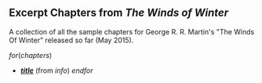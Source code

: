## Excerpt Chapters from _The Winds of Winter_

A collection of all the sample chapters for George R. R. Martin's "The
Winds Of Winter" released so far (May 2015).

$for(chapters)$
* [**$title$**]($url$) (from $info$)
$endfor$
